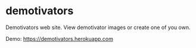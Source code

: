 # demotivators

Demotivators web site.
View demotivator images or create one of you own.

Demo: https://demotivators.herokuapp.com
